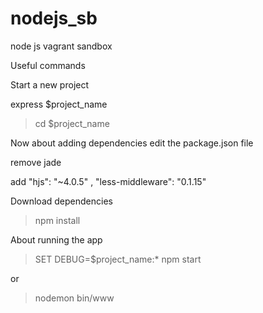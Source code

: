 # nodejs_sb
node js vagrant sandbox


Useful commands

Start a new project

express $project_name


> cd $project_name

Now about adding dependencies
edit the package.json file 

remove jade


add 
	"hjs": "~4.0.5" ,
	"less-middleware": "0.1.15"

Download dependencies
> npm install

About running the app

> SET DEBUG=$project_name:* 
> npm start

or 

>nodemon bin/www